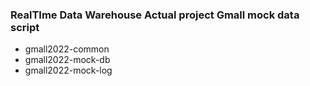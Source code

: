 ### RealTIme Data Warehouse Actual project Gmall mock data script
- gmall2022-common
- gmall2022-mock-db
- gmall2022-mock-log
